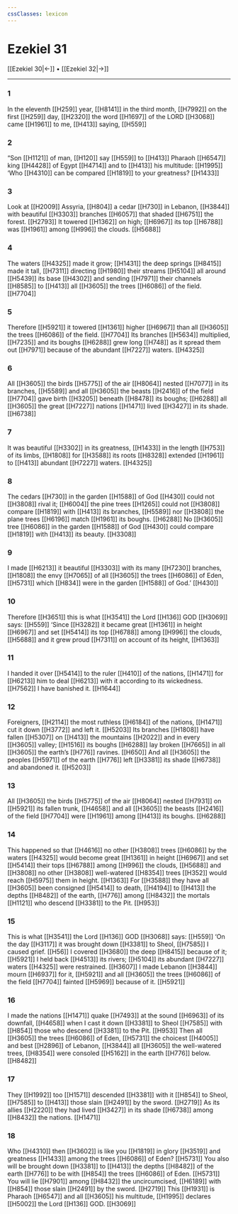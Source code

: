 ```yaml
---
cssClasses: lexicon
---
```


# Ezekiel 31

[[Ezekiel 30|←]] • [[Ezekiel 32|→]]

---

### 1
In the eleventh [[H259]] year, [[H8141]] in the third month, [[H7992]] on the first [[H259]] day, [[H2320]] the word [[H1697]] of the LORD [[H3068]] came [[H1961]] to me, [[H413]] saying, [[H559]]

### 2
“Son [[H1121]] of man, [[H120]] say [[H559]] to [[H413]] Pharaoh [[H6547]] king [[H4428]] of Egypt [[H4714]] and to [[H413]] his multitude: [[H1995]] ‘Who [[H4310]] can be compared [[H1819]] to your greatness? [[H1433]]

### 3
Look at [[H2009]] Assyria, [[H804]] a cedar [[H730]] in Lebanon, [[H3844]] with beautiful [[H3303]] branches [[H6057]] that shaded [[H6751]] the forest. [[H2793]] It towered [[H1362]] on high; [[H6967]] its top [[H6788]] was [[H1961]] among [[H996]] the clouds. [[H5688]]

### 4
The waters [[H4325]] made it grow; [[H1431]] the deep springs [[H8415]] made it tall, [[H7311]] directing [[H1980]] their streams [[H5104]] all around [[H5439]] its base [[H4302]] and sending [[H7971]] their channels [[H8585]] to [[H413]] all [[H3605]] the trees [[H6086]] of the field. [[H7704]]

### 5
Therefore [[H5921]] it towered [[H1361]] higher [[H6967]] than all [[H3605]] the trees [[H6086]] of the field. [[H7704]] Its branches [[H5634]] multiplied, [[H7235]] and its boughs [[H6288]] grew long [[H748]] as it spread them out [[H7971]] because of the abundant [[H7227]] waters. [[H4325]]

### 6
All [[H3605]] the birds [[H5775]] of the air [[H8064]] nested [[H7077]] in its branches, [[H5589]] and all [[H3605]] the beasts [[H2416]] of the field [[H7704]] gave birth [[H3205]] beneath [[H8478]] its boughs; [[H6288]] all [[H3605]] the great [[H7227]] nations [[H1471]] lived [[H3427]] in its shade. [[H6738]]

### 7
It was beautiful [[H3302]] in its greatness, [[H1433]] in the length [[H753]] of its limbs, [[H1808]] for [[H3588]] its roots [[H8328]] extended [[H1961]] to [[H413]] abundant [[H7227]] waters. [[H4325]]

### 8
The cedars [[H730]] in the garden [[H1588]] of God [[H430]] could not [[H3808]] rival it; [[H6004]] the pine trees [[H1265]] could not [[H3808]] compare [[H1819]] with [[H413]] its branches, [[H5589]] nor [[H3808]] the plane trees [[H6196]] match [[H1961]] its boughs. [[H6288]] No [[H3605]] tree [[H6086]] in the garden [[H1588]] of God [[H430]] could compare [[H1819]] with [[H413]] its beauty. [[H3308]]

### 9
I made [[H6213]] it beautiful [[H3303]] with its many [[H7230]] branches, [[H1808]] the envy [[H7065]] of all [[H3605]] the trees [[H6086]] of Eden, [[H5731]] which [[H834]] were in the garden [[H1588]] of God.’ [[H430]]

### 10
Therefore [[H3651]] this is what [[H3541]] the Lord [[H136]] GOD [[H3069]] says: [[H559]] ‘Since [[H3282]] it became great [[H1361]] in height [[H6967]] and set [[H5414]] its top [[H6788]] among [[H996]] the clouds, [[H5688]] and it grew proud [[H7311]] on account of its height, [[H1363]]

### 11
I handed it over [[H5414]] to the ruler [[H410]] of the nations, [[H1471]] for [[H6213]] him to deal [[H6213]] with it  according to its wickedness. [[H7562]] I have banished it. [[H1644]]

### 12
Foreigners, [[H2114]] the most ruthless [[H6184]] of the nations, [[H1471]] cut it down [[H3772]] and left it. [[H5203]] Its branches [[H1808]] have fallen [[H5307]] on [[H413]] the mountains [[H2022]] and in every [[H3605]] valley; [[H1516]] its boughs [[H6288]] lay broken [[H7665]] in all [[H3605]] the earth’s [[H776]] ravines. [[H650]] And all [[H3605]] the peoples [[H5971]] of the earth [[H776]] left [[H3381]] its shade [[H6738]] and abandoned it. [[H5203]]

### 13
All [[H3605]] the birds [[H5775]] of the air [[H8064]] nested [[H7931]] on [[H5921]] its fallen trunk, [[H4658]] and all [[H3605]] the beasts [[H2416]] of the field [[H7704]] were [[H1961]] among [[H413]] its boughs. [[H6288]]

### 14
This happened so that [[H4616]] no other [[H3808]] trees [[H6086]] by the waters [[H4325]] would become great [[H1361]] in height [[H6967]] and set [[H5414]] their tops [[H6788]] among [[H996]] the clouds, [[H5688]] and [[H3808]] no other [[H3808]] well-watered [[H8354]] trees [[H352]] would reach [[H5975]] them in height. [[H1363]] For [[H3588]] they have all [[H3605]] been consigned [[H5414]] to death, [[H4194]] to [[H413]] the depths [[H8482]] of the earth, [[H776]] among [[H8432]] the mortals [[H1121]] who descend [[H3381]] to the Pit. [[H953]]

### 15
This is what [[H3541]] the Lord [[H136]] GOD [[H3068]] says: [[H559]] ‘On the day [[H3117]] it was brought down [[H3381]] to Sheol, [[H7585]] I caused grief. [[H56]] I covered [[H3680]] the deep [[H8415]] because of it; [[H5921]] I held back [[H4513]] its rivers; [[H5104]] its abundant [[H7227]] waters [[H4325]] were restrained. [[H3607]] I made Lebanon [[H3844]] mourn [[H6937]] for it, [[H5921]] and all [[H3605]] the trees [[H6086]] of the field [[H7704]] fainted [[H5969]] because of it. [[H5921]]

### 16
I made the nations [[H1471]] quake [[H7493]] at the sound [[H6963]] of its downfall, [[H4658]] when I cast it down [[H3381]] to Sheol [[H7585]] with [[H854]] those who descend [[H3381]] to the Pit. [[H953]] Then all [[H3605]] the trees [[H6086]] of Eden, [[H5731]] the choicest [[H4005]] and best [[H2896]] of Lebanon, [[H3844]] all [[H3605]] the well-watered trees, [[H8354]] were consoled [[H5162]] in the earth [[H776]] below. [[H8482]]

### 17
They [[H1992]] too [[H1571]] descended [[H3381]] with it [[H854]] to Sheol, [[H7585]] to [[H413]] those slain [[H2491]] by the sword. [[H2719]] As its allies [[H2220]] they had lived [[H3427]] in its shade [[H6738]] among [[H8432]] the nations. [[H1471]]

### 18
Who [[H4310]] then [[H3602]] is like you [[H1819]] in glory [[H3519]] and greatness [[H1433]] among the trees [[H6086]] of Eden? [[H5731]] You also will be brought down [[H3381]] to [[H413]] the depths [[H8482]] of the earth [[H776]] to be with [[H854]] the trees [[H6086]] of Eden. [[H5731]] You will lie [[H7901]] among [[H8432]] the uncircumcised, [[H6189]] with [[H854]] those slain [[H2491]] by the sword. [[H2719]] This [[H1931]] is Pharaoh [[H6547]] and all [[H3605]] his multitude, [[H1995]] declares [[H5002]] the Lord [[H136]] GOD. [[H3069]]

